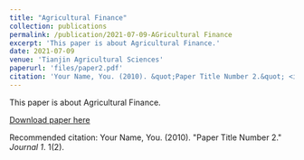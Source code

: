 ```yaml
---
title: "Agricultural Finance"
collection: publications
permalink: /publication/2021-07-09-AGricultural Finance
excerpt: 'This paper is about Agricultural Finance.'
date: 2021-07-09
venue: 'Tianjin Agricultural Sciences'
paperurl: 'files/paper2.pdf'
citation: 'Your Name, You. (2010). &quot;Paper Title Number 2.&quot; <i>Journal 1</i>. 1(2).'
---
```

This paper is about Agricultural Finance. 

[Download paper here](http://zjzhang1999.github.io/files/paper2.pdf)

Recommended citation: Your Name, You. (2010). "Paper Title Number 2." <i>Journal 1</i>. 1(2).
